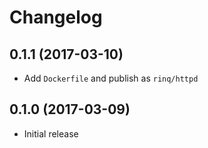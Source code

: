 # Changelog

## 0.1.1 (2017-03-10)

- Add `Dockerfile` and publish as `rinq/httpd`

## 0.1.0 (2017-03-09)

- Initial release
